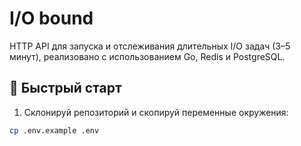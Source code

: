 # I/O bound

HTTP API для запуска и отслеживания длительных I/O задач (3–5 минут), реализовано с использованием Go, Redis и PostgreSQL.

## 🚀 Быстрый старт

1. Склонируй репозиторий и скопируй переменные окружения:
```bash
cp .env.example .env
